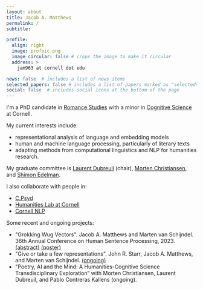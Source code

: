 ```yaml
---
layout: about
title: Jacob A. Matthews
permalink: /
subtitle: 

profile:
  align: right
  image: profpic.png
  image_circular: false # crops the image to make it circular
  address: >
    jam963 at cornell dot edu

news: false  # includes a list of news items
selected_papers: false # includes a list of papers marked as "selected={true}"
social: false  # includes social icons at the bottom of the page
---
```


I'm a PhD candidate in [Romance Studies][romance] with a minor in [Cognitive Science][cogsci] at Cornell. 

My current interests include: 
- representational analysis of language and embedding models
- human and machine language processing, particularly of literary texts 
- adapting methods from computational linguistics and NLP for humanities research.

My graduate committee is [Laurent Dubreuil][laurent] (chair), [Morten Christiansen][morten], and [Shimon Edelman][edelman].

I also collaborate with people in:
- [C.Psyd][cpsyd]
- [Humanities Lab at Cornell][humlab]
- [Cornell NLP][nlp]

Some recent and ongoing projects:
- "Grokking Wug Vectors". Jacob A. Matthews and Marten van Schijndel. 36th Annual Conference on Human Sentence Processing, 2023. [(abstract)][grokkingabstract] [(poster)][grokkingposter]
- "Give or take a few representations". John R. Starr, Jacob A. Matthews, and Marten van Schijndel. [(ongoing)][giveortake]
- "Poetry, AI and the Mind: A Humanities-Cognitive Science Transdisciplinary Exploration” with Morten Christiansen, Laurent Dubreuil, and Pablo Contreras Kallens (ongoing).


[romance]: https://romancestudies.cornell.edu/
[cogsci]: https://cogsci.cornell.edu/graduate-minor
[laurent]: https://complit.cornell.edu/laurent-dubreuil
[morten]: https://psychology.cornell.edu/morten-h-christiansen
[edelman]: https://psychology.cornell.edu/shimon-edelman
[cpsyd]: https://c-psyd.github.io/
[nlp]: https://nlp.cornell.edu/
[humlab]: https://blogs.cornell.edu/humanitieslab/

[grokkingabstract]: /assets/pdf/hsp_2023_revised_poster_jam963.pdf
[grokkingposter]: /assets/pdf/jam963_hsp2023_revised.pdf
[giveortake]: https://github.com/johnstarr-ling/light-verb-construction-embeddings
